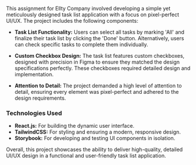This assignment for Ellty Company involved developing a simple yet meticulously designed task list application with a focus on pixel-perfect UI/UX. The project includes the following components:

- **Task List Functionality:** Users can select all tasks by marking 'All' and finalize their task list by clicking the 'Done' button. Alternatively, users can check specific tasks to complete them individually.

- **Custom Checkbox Design:** The task list features custom checkboxes, designed with precision in Figma to ensure they matched the design specifications perfectly. These checkboxes required detailed design and implementation.

- **Attention to Detail:** The project demanded a high level of attention to detail, ensuring every element was pixel-perfect and adhered to the design requirements.

### Technologies Used

- **React.js:** For building the dynamic user interface.
- **TailwindCSS:** For styling and ensuring a modern, responsive design.
- **Storybook:** For developing and testing UI components in isolation.

Overall, this project showcases the ability to deliver high-quality, detailed UI/UX design in a functional and user-friendly task list application.
